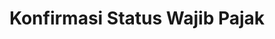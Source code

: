 ---
id: 13
title: Konfirmasi Status Wajib Pajak
linkurl: https://docs.google.com/document/d/1syQ3aPNPKp3jC69jyQr7C8jPaPd9Y6c7sQ4lnUZmUVU/edit?usp=drivesdk
fitur: resume
category: kup
topik: Umum
type: word
tgl: 11 Desember 2019
---